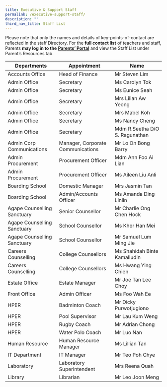 ```yaml
---
title: Executive & Support Staff
permalink: /executive-support-staff/
description: ""
third_nav_title: Staff List
---
```

Please note that only the names and details of key-points-of-contact are reflected in the staff Directory. For the **full contact list** of teachers and staff, Parents **may log in to the** <a href="http://lms.acsindep.edu.sg/ACSIndep/logon_new.aspx?type=parents" target="_blank"><b>Parents’ Portal</b></a> and view the Staff List under Parent’s Resources tab.

| Departments | Appointment | Name |
| --- | --- | --- |
| Accounts Office | Head of Finance | Mr Steven Lim |
| Admin Office | Secretary | Ms Carolyn Tok |
| Admin Office | Secretary | Ms Eunice Seah |
| Admin Office | Secretary | Mrs Lilian Aw Yeong |
| Admin Office | Secretary | Mrs Mabel Koh |
| Admin Office | Secretary | Ms Nancy Cheng |
| Admin Office | Secretary | Mdm R.Seetha D/O S. Ragunathan |
| Admin Corp Communications | Manager, Corporate Communications | Mr Lo On Bong Barry |
| Admin Procurement | Procurement Officer | Mdm Ann Foo Ai Lian |
| Admin Procurement | Procurement Officer | Ms Aileen Liu Anli |
| Boarding School | Domestic Manager | Mrs Jasmin Tan |
| Boarding School | Admin/Accounts Officer | Ms Amanda Ding Linlin |
| Agape Counselling Sanctuary | Senior Counsellor | Mr Charlie Ong Chen Hock |
| Agape Counselling Sanctuary | School Counsellor | Ms Khor Han Mei |
| Agape Counselling Sanctuary | School Counsellor | Mr Samuel Lum Ming Jie |
| Careers Counselling | College Counsellors | Ms Shahidah Binte Kamalludin |
| Careers Counselling | College Counsellors | Ms Hwang Ying Chien |
| Estate Office | Estate Manager | Mr Joe Tan Lee Choy |
| Front Office | Admin Officer | Ms Foo Wah Ee |
| HPER | Badminton Coach | Mr Dicky Purwotjugiono |
| HPER | Pool Supervisor | Mr Lau Kum Weng |
| HPER | Rugby Coach | Mr Adrian Chong |
| HPER | Water Polo Coach | Mr Luo Nan |
| Human Resource | Human Resource Manager | Ms Lillian Tan |
| IT Department | IT Manager | Mr Teo Poh Chye |
| Laboratory | Laboratory Superintendent | Mrs Reena Quah |
| Library | Librarian | Mr Leo Joon Meng |